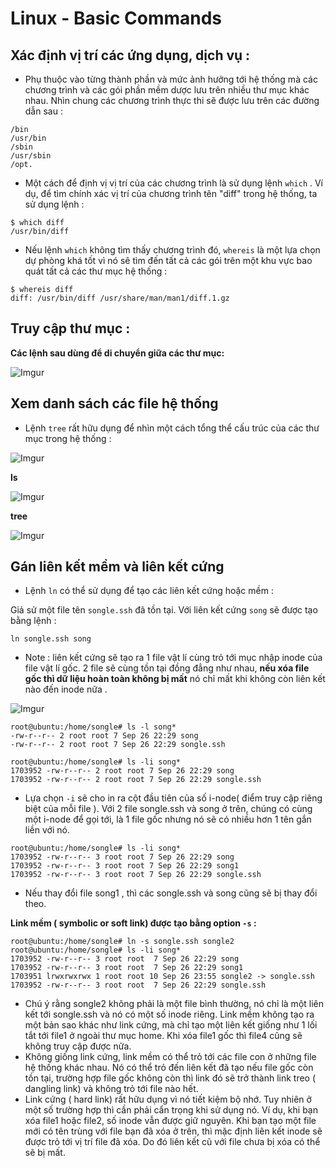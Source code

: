 # Linux - Basic Commands

## Xác định vị trí các ứng dụng, dịch vụ :
- Phụ thuộc vào từng thành phần và mức ảnh hưởng tới hệ thống mà các chương trình và các gói phần mềm dược lưu
trên nhiều thư mục khác nhau. Nhìn chung các chương trình thực thi sẽ được lưu trên các đường dẫn sau : 
```
/bin
/usr/bin
/sbin
/usr/sbin
/opt.
```

- Một cách để định vị vị trí của các chương trình là sử dụng lệnh `which` . Ví dụ, để tìm chính xác vị trí của 
chương trình tên "diff" trong hệ thống, ta sử dụng lệnh :
```
$ which diff
/usr/bin/diff
```
-  Nếu lệnh `which` không tìm thấy chương trình đó, `whereis` là một lựa chọn dự phòng khá tốt vì nó sẽ tìm đến 
tất cả các gói trên một khu vực bao quát tất cả các thư mục hệ thống :

```
$ whereis diff
diff: /usr/bin/diff /usr/share/man/man1/diff.1.gz

```

## Truy cập thư mục :

**Các lệnh sau dùng để di chuyển giữa các thư mục:**

![Imgur](https://i.imgur.com/wG8NdAN.png)

## Xem danh sách các file hệ thống

- Lệnh `tree` rất hữu dụng để nhìn một cách tổng thể cấu trúc của các thư mục trong hệ thống :

![Imgur](https://i.imgur.com/kxhV03P.png)

**ls**

![Imgur](https://i.imgur.com/jo4N4rt.png)

**tree**

![Imgur](https://i.imgur.com/vJPhtfo.png)


## Gán liên kết mềm và liên kết cứng 

- Lệnh `ln` có thể sử dụng để tạo các liên kết cứng hoặc mềm :

Giả sử một file tên ` songle.ssh ` đã tồn tại. Với liên kết cứng ` song ` sẽ được tạo bằng lệnh :

` ln songle.ssh song `

-  Note : liên kết cứng sẽ tạo ra 1 file vật lí cùng trỏ tới mục nhập inode của file vật lí gốc. 
2 file sẽ cùng tồn tại đồng đẳng như nhau, **nếu xóa file gốc thì dữ liệu hoàn toàn không bị mất** nó chỉ mất
khi không còn liên kết nào đến inode nữa .
	
![Imgur](https://i.imgur.com/Tdhcez8.png)

```
root@ubuntu:/home/songle# ls -l song*
-rw-r--r-- 2 root root 7 Sep 26 22:29 song
-rw-r--r-- 2 root root 7 Sep 26 22:29 songle.ssh

root@ubuntu:/home/songle# ls -li song*
1703952 -rw-r--r-- 2 root root 7 Sep 26 22:29 song
1703952 -rw-r--r-- 2 root root 7 Sep 26 22:29 songle.ssh
```

- Lựa chọn `-i` sẽ cho in ra cột đầu tiên của số i-node( điểm truy cập riêng biệt của mỗi file ).
Với 2 file songle.ssh và song ở trên, chúng có cùng một i-node để gọi tới, là 1 file gốc nhưng nó sẽ có 
nhiều hơn 1 tên gắn liền với nó.

```
root@ubuntu:/home/songle# ls -li song*
1703952 -rw-r--r-- 3 root root 7 Sep 26 22:29 song
1703952 -rw-r--r-- 3 root root 7 Sep 26 22:29 song1
1703952 -rw-r--r-- 3 root root 7 Sep 26 22:29 songle.ssh

```
- Nếu thay đổi file song1 , thì các songle.ssh và song cũng sẽ bị thay đổi theo.

**Link mềm ( symbolic or soft link) được tạo bằng option `-s` :**

```
root@ubuntu:/home/songle# ln -s songle.ssh songle2
root@ubuntu:/home/songle# ls -li song*
1703952 -rw-r--r-- 3 root root  7 Sep 26 22:29 song
1703952 -rw-r--r-- 3 root root  7 Sep 26 22:29 song1
1703951 lrwxrwxrwx 1 root root 10 Sep 26 23:55 songle2 -> songle.ssh
1703952 -rw-r--r-- 3 root root  7 Sep 26 22:29 songle.ssh

```

- Chú ý rằng songle2 không phải là một file bình thường, nó chỉ là một liên kết tới songle.ssh và nó có một số inode riêng. 
Link mềm không tạo ra một bản sao khác như link cứng, mà chỉ tạo một liên kết giống như 1 lối tắt tới file1 ở ngoài thư mục home.
Khi xóa file1 gốc thì file4 cũng sẽ không truy cập được nữa.
- Không giống link cứng, link mềm có thể trỏ tới các file con ở những file hệ thống khác nhau. Nó có thể trỏ đến
liên kết đã tạo nếu file gốc còn tồn tại, trường hợp file gốc không còn thì link đó sẽ trở thành link treo ( dangling link)
 và không trỏ tới file nào hết.
- Link cứng ( hard link) rất hữu dụng vì nó tiết kiệm bộ nhớ. Tuy nhiên ở một số trường hợp thì cần phải cẩn trọng khi sử dụng nó.
Ví dụ, khi bạn xóa file1 hoặc file2, số inode vẫn được giữ nguyên.  Khi bạn tạo một file mới có tên trùng với file bạn đã xóa ở trên,
thì mặc định liên kết inode sẽ được trỏ tới vị trí file đã xóa. Do đó liên kết cũ với file chưa bị xóa có thể sẽ bị mất.

